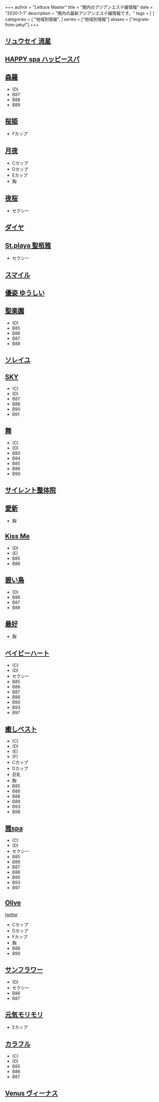 +++
author = "Lettuce Master"
title = "関内のアジアンエステ嬢情報"
date = "2020-1-1"
description = "関内の最新アジアンエステ嬢情報です。"
tags = [
]
categories = [
    "地域別情報",
]
series = ["地域別情報"]
aliases = ["migrate-from-jekyl"]
+++

## [リュウセイ 流星](http://liruliera.xyz/)
## [HAPPY spa ハッピースパ](https://happyspa.esthe-hp.com/)
## [森羅](http://latte.iest.xyz/)
- (D)
- B87
- B88
- B89
## [桜姫](http://aroma-massage.info/)
- Fカップ
## [月夜](http://www.pkiss.work/)
- Cカップ
- Dカップ
- Eカップ
- 胸
## [夜桜](http://e-yozakura.xyz/)
- セクシー
## [ダイヤ](http://diamond.esute.tokyo/)
## [St.playa 聖栢雅](http://www.playa.work/)
- セクシー
## [スマイル](http://smile.esjp.xyz/)
## [優姿 ゆうしい](http://es-koibito.work/)
## [聖楽園](http://seirakuen.est.cm/)
- (D)
- B85
- B86
- B87
- B88
## [ソレイユ](http://soleil.msa.jp/)
## [SKY](http://hi-msg.com/sky/)
- (C)
- (D)
- B87
- B88
- B90
- B91
## [舞](http://www.sh-ymnhr.work/)
- (C)
- (D)
- B80
- B84
- B85
- B86
- B90
## [サイレント整体院](https://silentseitaiin.ciao.jp/)
## [愛新](http://www.aisin.work/)
- 胸
## [Kiss Me](http://angel-esthe.biz/)
- (D)
- (E)
- B85
- B86
## [碧い鳥](http://www.aoitori.mesthe.com/)
- (D)
- B86
- B87
- B88
## [最好](http://es-kannai.com/)
- 胸
## [ベイビーハート](http://babyheart.info/)
- (C)
- (D)
- セクシー
- B85
- B86
- B87
- B88
- B90
- B93
- B97
## [癒しベスト](https://andlux.info/)
- (C)
- (D)
- (E)
- (F)
- Cカップ
- Dカップ
- 巨乳
- 胸
- B85
- B86
- B88
- B89
- B93
- B98
## [雅spa](https://babyheart.info/)
- (C)
- (D)
- セクシー
- B85
- B86
- B87
- B88
- B90
- B93
- B97
## [Olive](https://kannai-mensesthe.com/)
[twitter](https://twitter.com/kannai_esthe)
- Cカップ
- Dカップ
- Fカップ
- 胸
- B88
- B90
## [サンフラワー](http://www.sunflower-kannai.com/)
- (D)
- セクシー
- B86
- B87
## [元気モリモリ](http://gkmorimori.jpest.net/)
- Eカップ
## [カラフル](http://www.relax-colorful.com/)
- (C)
- (D)
- B85
- B86
- B87
## [Venus ヴィーナス](http://es-kannai.link/)
